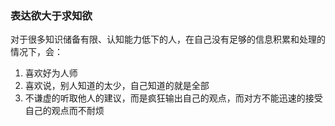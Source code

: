 ### 表达欲大于求知欲

对于很多知识储备有限、认知能力低下的人，在自己没有足够的信息积累和处理的情况下，会：

1. 喜欢好为人师
1. 喜欢说，别人知道的太少，自己知道的就是全部
1. 不谦虚的听取他人的建议，而是疯狂输出自己的观点，而对方不能迅速的接受自己的观点而不耐烦

